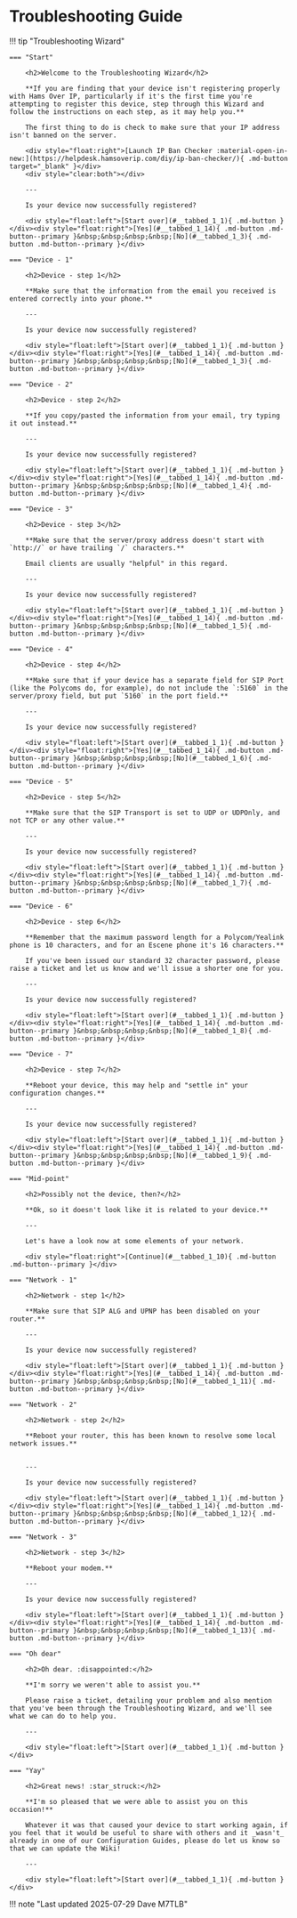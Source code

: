 # Troubleshooting Guide

<style>.tabbed-labels.tabbed-labels--linked { display: none; } </style>

!!! tip "Troubleshooting Wizard"

    === "Start"

        <h2>Welcome to the Troubleshooting Wizard</h2>

        **If you are finding that your device isn't registering properly with Hams Over IP, particularly if it's the first time you're attempting to register this device, step through this Wizard and follow the instructions on each step, as it may help you.**  

        The first thing to do is check to make sure that your IP address isn't banned on the server.

        <div style="float:right">[Launch IP Ban Checker :material-open-in-new:](https://helpdesk.hamsoverip.com/diy/ip-ban-checker/){ .md-button target="_blank" }</div>
        <div style="clear:both"></div>
        
        ---

        Is your device now successfully registered?

        <div style="float:left">[Start over](#__tabbed_1_1){ .md-button }</div><div style="float:right">[Yes](#__tabbed_1_14){ .md-button .md-button--primary }&nbsp;&nbsp;&nbsp;&nbsp;[No](#__tabbed_1_3){ .md-button .md-button--primary }</div>

    === "Device - 1"

        <h2>Device - step 1</h2>

        **Make sure that the information from the email you received is entered correctly into your phone.**

        ---

        Is your device now successfully registered?

        <div style="float:left">[Start over](#__tabbed_1_1){ .md-button }</div><div style="float:right">[Yes](#__tabbed_1_14){ .md-button .md-button--primary }&nbsp;&nbsp;&nbsp;&nbsp;[No](#__tabbed_1_3){ .md-button .md-button--primary }</div>

    === "Device - 2"

        <h2>Device - step 2</h2>

        **If you copy/pasted the information from your email, try typing it out instead.**

        ---

        Is your device now successfully registered?

        <div style="float:left">[Start over](#__tabbed_1_1){ .md-button }</div><div style="float:right">[Yes](#__tabbed_1_14){ .md-button .md-button--primary }&nbsp;&nbsp;&nbsp;&nbsp;[No](#__tabbed_1_4){ .md-button .md-button--primary }</div>
      
    === "Device - 3"

        <h2>Device - step 3</h2>

        **Make sure that the server/proxy address doesn't start with `http://` or have trailing `/` characters.**  
        
        Email clients are usually "helpful" in this regard.

        ---

        Is your device now successfully registered?

        <div style="float:left">[Start over](#__tabbed_1_1){ .md-button }</div><div style="float:right">[Yes](#__tabbed_1_14){ .md-button .md-button--primary }&nbsp;&nbsp;&nbsp;&nbsp;[No](#__tabbed_1_5){ .md-button .md-button--primary }</div>

    === "Device - 4"

        <h2>Device - step 4</h2>

        **Make sure that if your device has a separate field for SIP Port (like the Polycoms do, for example), do not include the `:5160` in the server/proxy field, but put `5160` in the port field.**

        ---

        Is your device now successfully registered?

        <div style="float:left">[Start over](#__tabbed_1_1){ .md-button }</div><div style="float:right">[Yes](#__tabbed_1_14){ .md-button .md-button--primary }&nbsp;&nbsp;&nbsp;&nbsp;[No](#__tabbed_1_6){ .md-button .md-button--primary }</div>

    === "Device - 5"

        <h2>Device - step 5</h2>

        **Make sure that the SIP Transport is set to UDP or UDPOnly, and not TCP or any other value.**

        ---

        Is your device now successfully registered?

        <div style="float:left">[Start over](#__tabbed_1_1){ .md-button }</div><div style="float:right">[Yes](#__tabbed_1_14){ .md-button .md-button--primary }&nbsp;&nbsp;&nbsp;&nbsp;[No](#__tabbed_1_7){ .md-button .md-button--primary }</div>

    === "Device - 6"

        <h2>Device - step 6</h2>

        **Remember that the maximum password length for a Polycom/Yealink phone is 10 characters, and for an Escene phone it's 16 characters.**
        
        If you've been issued our standard 32 character password, please raise a ticket and let us know and we'll issue a shorter one for you.

        ---

        Is your device now successfully registered?

        <div style="float:left">[Start over](#__tabbed_1_1){ .md-button }</div><div style="float:right">[Yes](#__tabbed_1_14){ .md-button .md-button--primary }&nbsp;&nbsp;&nbsp;&nbsp;[No](#__tabbed_1_8){ .md-button .md-button--primary }</div>

    === "Device - 7"

        <h2>Device - step 7</h2>

        **Reboot your device, this may help and "settle in" your configuration changes.**

        ---

        Is your device now successfully registered?

        <div style="float:left">[Start over](#__tabbed_1_1){ .md-button }</div><div style="float:right">[Yes](#__tabbed_1_14){ .md-button .md-button--primary }&nbsp;&nbsp;&nbsp;&nbsp;[No](#__tabbed_1_9){ .md-button .md-button--primary }</div>

    === "Mid-point"

        <h2>Possibly not the device, then?</h2>

        **Ok, so it doesn't look like it is related to your device.**  
        
        ---

        Let's have a look now at some elements of your network.

        <div style="float:right">[Continue](#__tabbed_1_10){ .md-button .md-button--primary }</div>

    === "Network - 1"

        <h2>Network - step 1</h2>

        **Make sure that SIP ALG and UPNP has been disabled on your router.**

        ---

        Is your device now successfully registered?

        <div style="float:left">[Start over](#__tabbed_1_1){ .md-button }</div><div style="float:right">[Yes](#__tabbed_1_14){ .md-button .md-button--primary }&nbsp;&nbsp;&nbsp;&nbsp;[No](#__tabbed_1_11){ .md-button .md-button--primary }</div>

    === "Network - 2"

        <h2>Network - step 2</h2>

        **Reboot your router, this has been known to resolve some local network issues.**

 
        ---

        Is your device now successfully registered?

        <div style="float:left">[Start over](#__tabbed_1_1){ .md-button }</div><div style="float:right">[Yes](#__tabbed_1_14){ .md-button .md-button--primary }&nbsp;&nbsp;&nbsp;&nbsp;[No](#__tabbed_1_12){ .md-button .md-button--primary }</div>

    === "Network - 3"

        <h2>Network - step 3</h2>

        **Reboot your modem.**

        ---

        Is your device now successfully registered?

        <div style="float:left">[Start over](#__tabbed_1_1){ .md-button }</div><div style="float:right">[Yes](#__tabbed_1_14){ .md-button .md-button--primary }&nbsp;&nbsp;&nbsp;&nbsp;[No](#__tabbed_1_13){ .md-button .md-button--primary }</div>

    === "Oh dear"

        <h2>Oh dear. :disappointed:</h2>

        **I'm sorry we weren't able to assist you.**
        
        Please raise a ticket, detailing your problem and also mention that you've been through the Troubleshooting Wizard, and we'll see what we can do to help you.

        ---

        <div style="float:left">[Start over](#__tabbed_1_1){ .md-button }</div>

    === "Yay"

        <h2>Great news! :star_struck:</h2>

        **I'm so pleased that we were able to assist you on this occasion!**

        Whatever it was that caused your device to start working again, if you feel that it would be useful to share with others and it _wasn't_ already in one of our Configuration Guides, please do let us know so that we can update the Wiki!

        ---

        <div style="float:left">[Start over](#__tabbed_1_1){ .md-button }</div>

!!! note "Last updated 2025-07-29 Dave M7TLB"
